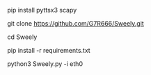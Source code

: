 pip install pyttsx3 scapy

git clone https://github.com/G7R666/Sweely.git

cd Sweely

pip install -r requirements.txt

python3 Sweely.py -i eth0

